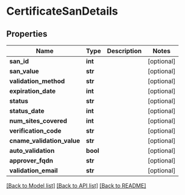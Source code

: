 # CertificateSanDetails

## Properties
Name | Type | Description | Notes
------------ | ------------- | ------------- | -------------
**san_id** | **int** |  | [optional] 
**san_value** | **str** |  | [optional] 
**validation_method** | **str** |  | [optional] 
**expiration_date** | **int** |  | [optional] 
**status** | **str** |  | [optional] 
**status_date** | **int** |  | [optional] 
**num_sites_covered** | **int** |  | [optional] 
**verification_code** | **str** |  | [optional] 
**cname_validation_value** | **str** |  | [optional] 
**auto_validation** | **bool** |  | [optional] 
**approver_fqdn** | **str** |  | [optional] 
**validation_email** | **str** |  | [optional] 

[[Back to Model list]](../README.md#documentation-for-models) [[Back to API list]](../README.md#documentation-for-api-endpoints) [[Back to README]](../README.md)

